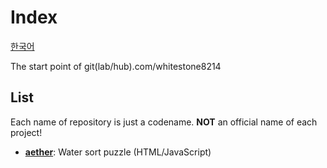 # Index

[한국어](./readme.korean.md)

The start point of git(lab/hub).com/whitestone8214


## List

Each name of repository is just a codename. **NOT** an official name of each project!

- **[aether](https://gitlab.com/whitestone8214/aether)**: Water sort puzzle (HTML/JavaScript)
